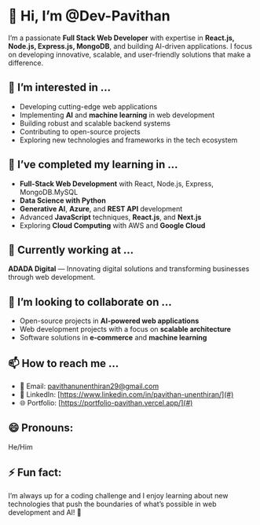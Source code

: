 # 👋 Hi, I’m @Dev-Pavithan  
I’m a passionate **Full Stack Web Developer** with expertise in **React.js, Node.js, Express.js, MongoDB**, and building AI-driven applications. I focus on developing innovative, scalable, and user-friendly solutions that make a difference.

## 👀 I’m interested in ...  
- Developing cutting-edge web applications  
- Implementing **AI** and **machine learning** in web development  
- Building robust and scalable backend systems  
- Contributing to open-source projects  
- Exploring new technologies and frameworks in the tech ecosystem  

## 🌱 I’ve completed my learning in ...  
- **Full-Stack Web Development** with React, Node.js, Express, MongoDB.MySQL  
- **Data Science with Python**  
- **Generative AI**, **Azure**, and **REST API** development  
- Advanced **JavaScript** techniques, **React.js**, and **Next.js**  
- Exploring **Cloud Computing** with AWS and **Google Cloud**  

## 💼 Currently working at ...  
**ADADA Digital** — Innovating digital solutions and transforming businesses through web development.  

## 💞️ I’m looking to collaborate on ...  
- Open-source projects in **AI-powered web applications**  
- Web development projects with a focus on **scalable architecture**  
- Software solutions in **e-commerce** and **machine learning**  

## 📫 How to reach me ...  
- 📧 Email: [pavithanunenthiran29@gmail.com](mailto:pavithanunenthiran29@gmail.com)  
- 💼 LinkedIn: [https://www.linkedin.com/in/pavithan-unenthiran/](#)  
- 🌐 Portfolio: [https://portfolio-pavithan.vercel.app/](#)  

## 😄 Pronouns:  
He/Him  

## ⚡ Fun fact:  
I’m always up for a coding challenge and I enjoy learning about new technologies that push the boundaries of what’s possible in web development and AI! 🚀
